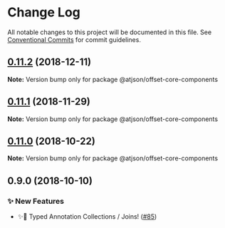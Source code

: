 # Change Log

All notable changes to this project will be documented in this file.
See [Conventional Commits](https://conventionalcommits.org) for commit guidelines.

## [0.11.2](https://github.com/CondeNast-Copilot/atjson/compare/@atjson/offset-core-components@0.11.1...@atjson/offset-core-components@0.11.2) (2018-12-11)

**Note:** Version bump only for package @atjson/offset-core-components





## [0.11.1](https://github.com/CondeNast-Copilot/atjson/compare/@atjson/offset-core-components@0.11.0...@atjson/offset-core-components@0.11.1) (2018-11-29)

**Note:** Version bump only for package @atjson/offset-core-components





## [0.11.0](https://github.com/CondeNast-Copilot/atjson/compare/@atjson/offset-core-components@0.9.0...@atjson/offset-core-components@0.11.0) (2018-10-22)

**Note:** Version bump only for package @atjson/offset-core-components





## 0.9.0 (2018-10-10)


### ✨ New Features

* ✨🤠 Typed Annotation Collections / Joins! ([#85](https://github.com/CondeNast-Copilot/atjson/issues/85))
